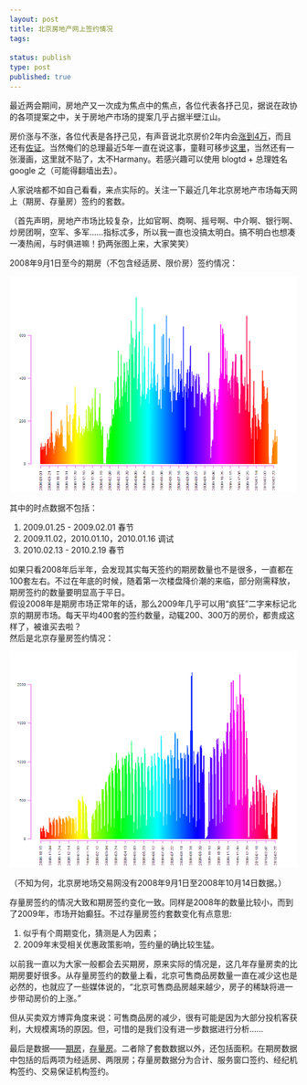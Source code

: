 ```yaml
--- 
layout: post
title: 北京房地产网上签约情况
tags: 

status: publish
type: post
published: true
---
```

最近两会期间，房地产又一次成为焦点中的焦点，各位代表各抒己见，据说在政协的各项提案之中，关于房地产市场的提案几乎占据半壁江山。

房价涨与不涨，各位代表是各抒己见，有声音说北京房价2年内会<a href="http://house.focus.cn/news/2010-03-05/870811.html" target="_blank">涨到4万</a>，而且还有<a href="http://news.sohu.com/20100304/n270562281.shtml" target="_blank">佐证</a>。当然俺们的总理最近5年一直在说这事，童鞋可移步<a href="http://blog.mysupa.com/journal/237014.html" target="_self">这里</a>，当然还有一张漫画，这里就不贴了，太不Harmany。若感兴趣可以使用 blogtd + 总理姓名 google 之（可能得翻墙出去）。

人家说啥都不如自己看看，来点实际的。关注一下最近几年北京房地产市场每天网上（期房、存量房）签约的套数。

（首先声明，房地产市场比较复杂，比如官啊、商啊、摇号啊、中介啊、银行啊、炒房团啊，空军、多军……指标忒多，所以我一直也没搞太明白。搞不明白也想凑一凑热闹，与时俱进嘛！扔两张图上来，大家笑笑）

2008年9月1日至今的期房（不包含经适房、限价房）签约情况：

![](/upload/pic/amount1.png)

<div id="_mcePaste">其中的时点数据不包括：</div>
<div>
<ol>
	<li>2009.01.25 - 2009.02.01 春节</li>
	<li>2009.11.02，2010.01.10，2010.01.16 调试</li>
	<li>2010.02.13 - 2010.2.19 春节</li>
</ol>
</div>
<div>如果只看2008年后半年，会发现其实每天签约的期房数量也不是很多，一直都在100套左右。不过在年底的时候，随着第一次楼盘降价潮的来临，部分刚需释放，期房签约的数量要明显高于平日。</div>
<div>假设2008年是期房市场正常年的话，那么2009年几乎可以用“疯狂”二字来标记北京的期房市场。每天平均400套的签约数量，动辄200、300万的房价，都贵成这样了，被谁买去啦？</div>
<div><!--more--></div>
<div>然后是北京存量房签约情况：</div>

![](/upload/pic/amount2.png)

（不知为何，北京房地场交易网没有2008年9月1日至2008年10月14日数据。）

存量房签约的情况大致和期房签约变化一致。同样是2008年的数量比较小，而到了2009年，市场开始癫狂。不过存量房签约套数变化有点意思:
<ol>
	<li>似乎有个周期变化，猜测是人为因素；</li>
	<li>2009年末受相关优惠政策影响，签约量的确比较生猛。</li>
</ol>
以前我一直以为大家一般都会去买期房，原来实际的情况是，这几年存量房卖的比期房要好很多。从存量房签约的数量上看，北京可售商品房数量一直在减少这也是必然的，也就应了一些媒体说的，“北京可售商品房越来越少，房子的稀缺将进一步带动房价的上涨。”

但从买卖双方博弈角度来说：可售商品房的减少，很有可能是因为大部分投机客获利，大规模离场的原因。但，可惜的是我们没有进一步数据进行分析……

最后是数据——<a href="http://bjt.cos.name/wp-content/uploads/2010/03/data1.csv" target="_blank">期房</a>，<a href="http://bjt.cos.name/wp-content/uploads/2010/03/data2.csv" target="_blank">存量房</a>。二者除了套数数据以外，还包括面积。在期房数据中包括的后两项为经适房、两限房；存量房数据分为合计、服务窗口签约、经纪机构签约、交易保证机构签约。
